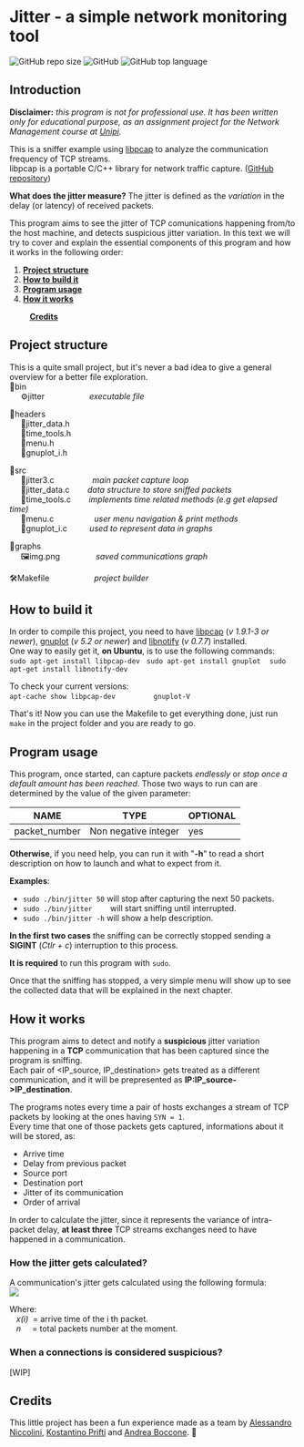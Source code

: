 # Jitter - a simple network monitoring tool        
![GitHub repo size](https://img.shields.io/github/repo-size/Crostatus/Jitter) ![GitHub](https://img.shields.io/github/license/Crostatus/Jitter) ![GitHub top language](https://img.shields.io/github/languages/top/Crostatus/Jitter?color=red)

 ## Introduction   
 **Disclaimer:** *this program is not for professional use. It has been written only for educational purpose, as an assignment project for the Network Management course at [Unipi](https://di.unipi.it/).*

This is a sniffer example using [libpcap](https://www.tcpdump.org/manpages/pcap.3pcap.html) to analyze the communication frequency of TCP streams.    
libpcap is a portable C/C++ library for network traffic capture. ([GitHub repository](https://github.com/the-tcpdump-group/libpcap))

**What does the jitter measure?** The jitter is defined as the *variation* in the delay (or latency) of received packets.

This program aims to see the jitter of TCP comunications happening from/to the host machine, and detects suspicious jitter variation.
In this text we will try to cover and explain the essential components of this program and how it works in the following order:
 1. **[Project structure](#project-structure)**
 2. **[How to build it](#how-to-build-it)**
 3. **[Program usage](#program-usage)**   
 4. **[How it works](#how-it-works)**

 &nbsp;&nbsp;&nbsp;&nbsp;&nbsp;&nbsp;&nbsp;&nbsp;&nbsp;**[Credits](#credits)**

 ## Project structure
This is a quite small project, but it's never a bad idea to give a general overview for a better file exploration.     
📁bin    
&nbsp;&nbsp;&nbsp;&nbsp; ⚙️jitter &nbsp;&nbsp;&nbsp;&nbsp;&nbsp;&nbsp;&nbsp;&nbsp;&nbsp;&nbsp;&nbsp;&nbsp;&nbsp;&nbsp;&nbsp;&nbsp;&nbsp;&nbsp; *executable file*

📁headers    
&nbsp;&nbsp;&nbsp;&nbsp;&nbsp;📃jitter_data.h    
&nbsp;&nbsp;&nbsp;&nbsp;&nbsp;📃time_tools.h    
&nbsp;&nbsp;&nbsp;&nbsp;&nbsp;📃menu.h    
&nbsp;&nbsp;&nbsp;&nbsp;&nbsp;📃gnuplot_i.h    

📁src    
&nbsp;&nbsp;&nbsp;&nbsp;&nbsp;📃jitter3.c &nbsp;&nbsp;&nbsp;&nbsp;&nbsp;&nbsp;&nbsp;&nbsp;&nbsp;&nbsp;&nbsp;&nbsp;&nbsp;&nbsp;&nbsp; *main packet capture loop*   
&nbsp;&nbsp;&nbsp;&nbsp;&nbsp;📃jitter_data.c &nbsp;&nbsp;&nbsp;&nbsp;&nbsp;&nbsp;  *data structure to store sniffed packets*    
&nbsp;&nbsp;&nbsp;&nbsp;&nbsp;📃time_tools.c  &nbsp;&nbsp;&nbsp;&nbsp;&nbsp;&nbsp; *implements time related methods (e.g get elapsed time)*    
&nbsp;&nbsp;&nbsp;&nbsp;&nbsp;📃menu.c &nbsp;&nbsp;&nbsp;&nbsp;&nbsp;&nbsp;&nbsp;&nbsp;&nbsp;&nbsp;&nbsp;&nbsp;&nbsp;&nbsp;&nbsp;&nbsp; *user menu navigation & print methods*    
&nbsp;&nbsp;&nbsp;&nbsp;&nbsp;📃gnuplot_i.c&nbsp;&nbsp;&nbsp;&nbsp;&nbsp;&nbsp;&nbsp;&nbsp;&nbsp;&nbsp;*used to represent data in graphs*    

📁graphs    
&nbsp;&nbsp;&nbsp;&nbsp;&nbsp;🖼img.png&nbsp;&nbsp;&nbsp;&nbsp;&nbsp;&nbsp;&nbsp;&nbsp;&nbsp;&nbsp;&nbsp;&nbsp;&nbsp;&nbsp;&nbsp;&nbsp;*saved communications graph*

🛠️Makefile &nbsp;&nbsp;&nbsp;&nbsp;&nbsp;&nbsp;&nbsp;&nbsp;&nbsp;&nbsp;&nbsp;&nbsp;&nbsp;&nbsp;&nbsp;&nbsp;&nbsp;&nbsp; *project builder*    

## How to build it
In order to compile this project, you need to have [libpcap](https://github.com/the-tcpdump-group/libpcap) (*v 1.9.1-3 or newer*), [gnuplot](http://www.gnuplot.info/) (*v 5.2 or newer*) and [libnotify](https://developer.gnome.org/libnotify/0.7/) (*v 0.7.7*) installed.    
One way to easily get it, **on Ubuntu**, is to use the following commands:    
`sudo apt-get install libpcap-dev`&nbsp;&nbsp;&nbsp;`sudo apt-get install gnuplot`&nbsp;&nbsp;&nbsp; `sudo apt-get install libnotify-dev`    

To check your current versions:    
`apt-cache show libpcap-dev` &nbsp;&nbsp;&nbsp;&nbsp;&nbsp;&nbsp;&nbsp;&nbsp;&nbsp;&nbsp;&nbsp;&nbsp;&nbsp;&nbsp;&nbsp;&nbsp;`gnuplot-V`

That's it! Now you can use the Makefile to get everything done, just run `make` in the project folder and you are ready to go.     

## Program usage
This program, once started, can capture packets *endlessly* or *stop once a default amount has been reached*.
Those two ways to run can are determined by the value of the given parameter:

|NAME                |TYPE                       |OPTIONAL                         |
|----------------|-------------------------------|-----------------------------|
|packet_number|Non negative integer            |yes         |    

**Otherwise**, if you need help, you can run it with "**-h**" to read a short description on how to launch and what to expect from it.

**Examples**:    
- `sudo ./bin/jitter 50` will stop after capturing the next 50 packets.    
- `sudo ./bin/jitter`&nbsp;&nbsp;&nbsp;&nbsp;&nbsp;&nbsp;&nbsp;&nbsp;will start sniffing until interrupted.    
- `sudo ./bin/jitter -h` will show a help description.

**In the first two cases** the sniffing can be correctly stopped sending a **SIGINT** (*Ctlr + c*) interruption to this process.

**It is required** to run this program with `sudo`.

Once that the sniffing has stopped, a very simple menu will show up to see the collected data that will be explained in the next chapter.   

## How it works
This program aims to detect and notify a **suspicious** jitter variation happening in a **TCP** communication that has been captured since the program is sniffing.    
Each pair of <IP_source, IP_destination> gets treated as a different communication, and it will be prepresented as **IP:IP_source->IP_destination**.    

The programs notes every time a pair of hosts exchanges a stream of TCP packets by looking at the ones having `SYN = 1`.    
Every time that one of those packets gets captured, informations about it will be stored, as:    
- Arrive time    
- Delay from previous packet
- Source port
- Destination port
- Jitter of its communication
- Order of arrival

In order to calculate the jitter, since it represents the variance of intra-packet delay, **at least three** TCP streams exchanges need to have happened in a communication.    

### How the jitter gets calculated?  
A communication's jitter gets calculated using the following formula:  
<img src="https://latex.codecogs.com/gif.latex?\dpi{200}&space;\bg_white&space;\fn_jvn&space;\LARGE&space;jitter&space;=&space;sum(|x(i)&space;-&space;x(i-1)|)&space;/&space;(n-1))">    

Where:   
&nbsp;&nbsp;&nbsp;*x(i)*&nbsp;&nbsp;= arrive time of the i th packet.    
&nbsp;&nbsp;&nbsp;*n* &nbsp;&nbsp;&nbsp;&nbsp;= total packets number at the moment.

### When a connections is considered suspicious?    
[WIP]


## Credits    
This little project has been a fun experience made as a team by [Alessandro Niccolini](https://github.com/alexnicco98), [Kostantino Prifti](https://github.com/Elkosta) and [Andrea Boccone](https://github.com/Crostatus).  🍻  
